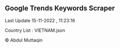 

## Google Trends Keywords Scraper 
 
Last Update 15-11-2022 , 11:23:16

Country List :
VIETNAM.json



© Abdul Muttaqin 
